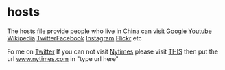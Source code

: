 # hosts

The hosts file  provide people who live in China can visit [Google](https://www.google.com/ncr) [Youtube](https://www.youtube.com) [Wikipedia](https://www.wikipedia.org) [Twitter](https://twitter.com)[Facebook](https://www.facebook.com) [Instagram](https://www.instagram.com) [Flickr](https://www.flickr.com/)   etc

Fo me on [Twitter](https://twitter.com/tusenpou) If you can not visit [Nytimes](http://www.nytimes.com) please visit [THIS](https://proxy-mirror.appspot.com) then put the url www.nytimes.com in "type url here"

  
